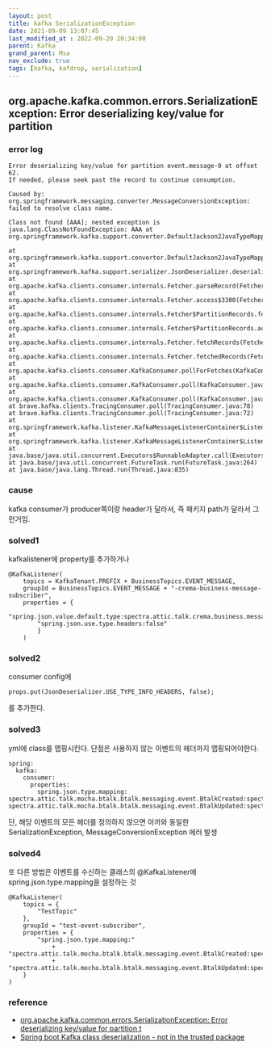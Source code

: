 ```yaml
---
layout: post
title: kafka SerializationException
date: 2021-09-09 13:07:45
last_modified_at : 2022-09-20 20:34:00
parent: Kafka
grand_parent: Msa
nav_exclude: true
tags: [kafka, kafdrop, serialization]
---
```


## org.apache.kafka.common.errors.SerializationException: Error deserializing key/value for partition

### error log

```
Error deserializing key/value for partition event.message-0 at offset 62. 
If needed, please seek past the record to continue consumption.

Caused by: org.springframework.messaging.converter.MessageConversionException: failed to resolve class name. 

Class not found [AAA]; nested exception is java.lang.ClassNotFoundException: AAA at org.springframework.kafka.support.converter.DefaultJackson2JavaTypeMapper.getClassIdType(DefaultJackson2JavaTypeMapper.java:138) 

at org.springframework.kafka.support.converter.DefaultJackson2JavaTypeMapper.toJavaType(DefaultJackson2JavaTypeMapper.java:99) 
at org.springframework.kafka.support.serializer.JsonDeserializer.deserialize(JsonDeserializer.java:342) 
at org.apache.kafka.clients.consumer.internals.Fetcher.parseRecord(Fetcher.java:1041) 
at org.apache.kafka.clients.consumer.internals.Fetcher.access$3300(Fetcher.java:110) 
at org.apache.kafka.clients.consumer.internals.Fetcher$PartitionRecords.fetchRecords(Fetcher.java:1223) 
at org.apache.kafka.clients.consumer.internals.Fetcher$PartitionRecords.access$1400(Fetcher.java:1072) 
at org.apache.kafka.clients.consumer.internals.Fetcher.fetchRecords(Fetcher.java:562) 
at org.apache.kafka.clients.consumer.internals.Fetcher.fetchedRecords(Fetcher.java:523) 
at org.apache.kafka.clients.consumer.KafkaConsumer.pollForFetches(KafkaConsumer.java:1230) 
at org.apache.kafka.clients.consumer.KafkaConsumer.poll(KafkaConsumer.java:1187) 
at org.apache.kafka.clients.consumer.KafkaConsumer.poll(KafkaConsumer.java:1115) 
at brave.kafka.clients.TracingConsumer.poll(TracingConsumer.java:78) 
at brave.kafka.clients.TracingConsumer.poll(TracingConsumer.java:72) 
at org.springframework.kafka.listener.KafkaMessageListenerContainer$ListenerConsumer.pollAndInvoke(KafkaMessageListenerContainer.java:743) 
at org.springframework.kafka.listener.KafkaMessageListenerContainer$ListenerConsumer.run(KafkaMessageListenerContainer.java:700) 
at java.base/java.util.concurrent.Executors$RunnableAdapter.call(Executors.java:515) 
at java.base/java.util.concurrent.FutureTask.run(FutureTask.java:264) 
at java.base/java.lang.Thread.run(Thread.java:835)
```

### cause

kafka consumer가 producer쪽이랑 header가 달라서, 즉 패키지 path가 달라서 그런거임.

### solved1
kafkalistener에 property를 추가하거나 
```
@KafkaListener(    
    topics = KafkaTenant.PREFIX + BusinessTopics.EVENT_MESSAGE,    
    groupId = BusinessTopics.EVENT_MESSAGE + "-crema-business-message-subscriber",    
    properties = {        
        "spring.json.value.default.type:spectra.attic.talk.crema.business.message.send.messaging.event.MessageCreated",        
        "spring.json.use.type.headers:false"   
        }
    )

```

### solved2
consumer config에 
```
props.put(JsonDeserializer.USE_TYPE_INFO_HEADERS, false);
```
를 추가한다.

### solved3
yml에 class를 맵핑시킨다. 단점은 사용하지 않는 이벤트의 헤더까지 맵핑되어야한다.

```
spring:
  kafka:
    consumer:
      properties:
        spring.json.type.mapping: spectra.attic.talk.mocha.btalk.btalk.messaging.event.BtalkCreated:spectra.attic.talk.crema.business.btalk.message.send.messaging.event.TicketCreated,
spectra.attic.talk.mocha.btalk.btalk.messaging.event.BtalkUpdated:spectra.attic.talk.crema.business.btalk.message.send.messaging.event.TicketUpdated

```

단, 해당 이벤트의 모든 헤더를 정의하지 않으면 아까와 동일한 SerializationException, MessageConversionException 에러 발생

### solved4
또 다른 방법은 이벤트를 수신하는 클래스의 @KafkaListener에 spring.json.type.mapping을 설정하는 것

```
@KafkaListener(
    topics = {
        "TestTopic"
    },
    groupId = "test-event-subscriber",
    properties = {
        "spring.json.type.mapping:"
            + "spectra.attic.talk.mocha.btalk.btalk.messaging.event.BtalkCreated:spectra.attic.talk.crema.business.btalk.message.send.messaging.event.TicketCreated,"
            + "spectra.attic.talk.mocha.btalk.btalk.messaging.event.BtalkUpdated:spectra.attic.talk.crema.business.btalk.message.send.messaging.event.TicketUpdated"
    }
)
```


### reference

- [org.apache.kafka.common.errors.SerializationException: Error deserializing key/value for partition t](http://blog.naver.com/PostView.nhn?blogId=simpolor&logNo=221757494878&parentCategoryNo=&categoryNo=218&viewDate=&isShowPopularPosts=false&from=postView)
- [Spring boot Kafka class deserialization - not in the trusted package](https://stackoverflow.com/questions/55477941/spring-boot-kafka-class-deserialization-not-in-the-trusted-package)